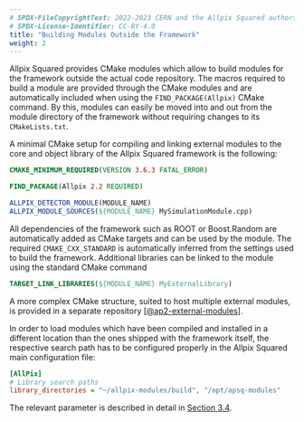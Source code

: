 ```yaml
---
# SPDX-FileCopyrightText: 2022-2023 CERN and the Allpix Squared authors
# SPDX-License-Identifier: CC-BY-4.0
title: "Building Modules Outside the Framework"
weight: 2
---
```


Allpix Squared provides CMake modules which allow to build modules for the framework outside the actual code repository. The
macros required to build a module are provided through the CMake modules and are automatically included when using the
`FIND_PACKAGE(Allpix)` CMake command. By this, modules can easily be moved into and out from the module directory of the
framework without requiring changes to its `CMakeLists.txt`.

A minimal CMake setup for compiling and linking external modules to the core and object library of the Allpix Squared
framework is the following:

```cmake
CMAKE_MINIMUM_REQUIRED(VERSION 3.6.3 FATAL_ERROR)

FIND_PACKAGE(Allpix 2.2 REQUIRED)

ALLPIX_DETECTOR_MODULE(MODULE_NAME)
ALLPIX_MODULE_SOURCES(${MODULE_NAME} MySimulationModule.cpp)
```

All dependencies of the framework such as ROOT or Boost.Random are automatically added as CMake targets and can be used by
the module. The required `CMAKE_CXX_STANDARD` is automatically inferred from the settings used to build the framework.
Additional libraries can be linked to the module using the standard CMake command
```cmake
TARGET_LINK_LIBRARIES(${MODULE_NAME} MyExternalLibrary)
```

A more complex CMake structure, suited to host multiple external modules, is provided in a separate repository
\[[@ap2-external-modules]\].

In order to load modules which have been compiled and installed in a different location than the ones shipped with the
framework itself, the respective search path has to be configured properly in the Allpix Squared main configuration file:

```ini
[AllPix]
# Library search paths
library_directories = "~/allpix-modules/build", "/opt/apsq-modules"
```

The relevant parameter is described in detail in [Section 3.4](../03_getting_started/04_framework_parameters.md).


[@ap2-external-modules]: https://gitlab.cern.ch/allpix-squared/external-modules/
